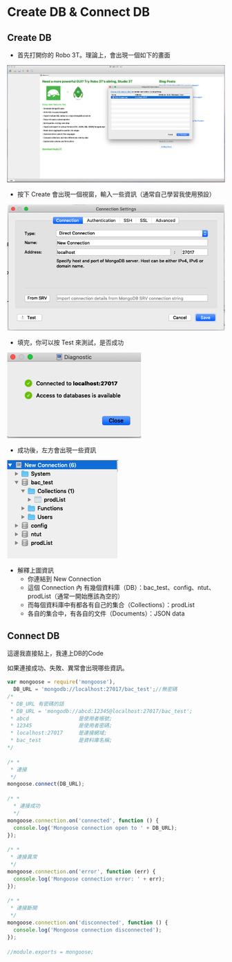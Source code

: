 # Create DB & Connect DB

## Create DB

* 首先打開你的 Robo 3T。理論上，會出現一個如下的畫面

![](../../.gitbook/assets/create1.png)

* 按下 Create 會出現一個視窗，輸入一些資訊（通常自己學習我使用預設）

![](../../.gitbook/assets/create2.png)

* 填完，你可以按 Test 來測試，是否成功

![](../../.gitbook/assets/create3.png)

* 成功後，左方會出現一些資訊

![](../../.gitbook/assets/create4.png)

* 解釋上圖資訊 
  * 你連結到 New Connection 
  * 這個 Connection 內 有幾個資料庫（DB）：bac\_test、config、ntut、prodList（通常一開始應該為空的） 
  * 而每個資料庫中有都各有自己的集合（Collections）：prodList 
  * 各自的集合中，有各自的文件（Documents）：JSON data

## Connect DB

這邊我直接貼上，我連上DB的Code

如果連接成功、失敗、異常會出現哪些資訊。

```javascript
var mongoose = require('mongoose'),
  DB_URL = 'mongodb://localhost:27017/bac_test';//無密碼
/*
 * DB_URL 有密碼的話 
 * DB_URL = 'mongodb://abcd:12345@localhost:27017/bac_test';
 * abcd                是使用者帳號;
 * 12345               是使用者密碼;
 * localhost:27017     是連接網域;
 * bac_test            是資料庫名稱;
*/
 
/* *
 * 連接
 */
mongoose.connect(DB_URL);

/* *
  * 連接成功
  */
mongoose.connection.on('connected', function () {
  console.log('Mongoose connection open to ' + DB_URL);
});

/* *
 * 連接異常
 */
mongoose.connection.on('error', function (err) {
  console.log('Mongoose connection error: ' + err);
});

/* *
 * 連接斷開
 */
mongoose.connection.on('disconnected', function () {
  console.log('Mongoose connection disconnected');
});

//module.exports = mongoose;

```

















